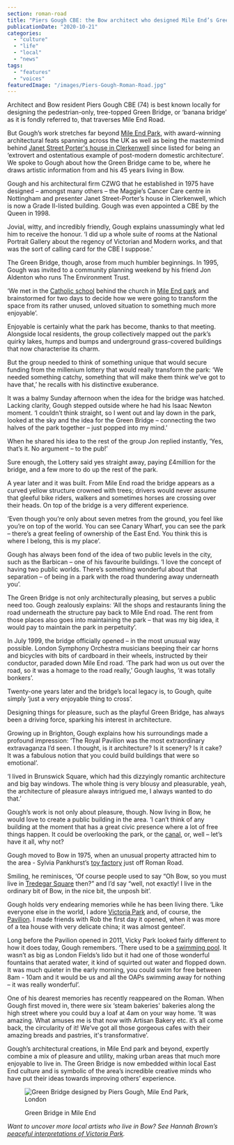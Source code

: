```yaml
---
section: roman-road
title: "Piers Gough CBE: the Bow architect who designed Mile End’s Green Bridge"
publicationDate: "2020-10-21"
categories: 
  - "culture"
  - "life"
  - "local"
  - "news"
tags: 
  - "features"
  - "voices"
featuredImage: "/images/Piers-Gough-Roman-Road.jpg"
---
```


Architect and Bow resident Piers Gough CBE (74) is best known locally for designing the pedestrian-only, tree-topped Green Bridge, or ‘banana bridge’ as it is fondly referred to, that traverses Mile End Road. 

But Gough’s work stretches far beyond [Mile End Park](https://romanroadlondon.com/mile-end-park-history/), with award-winning architectural feats spanning across the UK as well as being the mastermind behind [Janet Street Porter's house in Clerkenwell](https://www.architectsjournal.co.uk/news/piers-goughs-extrovert-and-ostentatious-home-for-janet-street-porter-listed) since listed for being an ‘extrovert and ostentatious example of post-modern domestic architecture’. We spoke to Gough about how the Green Bridge came to be, where he draws artistic information from and his 45 years living in Bow.

Gough and his architectural firm CZWG that he established in 1975 have designed – amongst many others – the Maggie’s Cancer Care centre in Nottingham and presenter Janet Street-Porter’s house in Clerkenwell, which is now a Grade II-listed building. Gough was even appointed a CBE by the Queen in 1998.

Jovial, witty, and incredibly friendly, Gough explains unassumingly what led him to receive the honour. ‘I did up a whole suite of rooms at the National Portrait Gallery about the regency of Victorian and Modern works, and that was the sort of calling card for the CBE I suppose.’ 

The Green Bridge, though, arose from much humbler beginnings. In 1995, Gough was invited to a community planning weekend by his friend Jon Aldenton who runs The Environment Trust. 

‘We met in the [Catholic school](https://romanroadlondon.com/guardian-angels-school-closure-petition/) behind the church in [Mile End park](https://romanroadlondon.com/mile-end-park-history/) and brainstormed for two days to decide how we were going to transform the space from its rather unused, unloved situation to something much more enjoyable’.  

Enjoyable is certainly what the park has become, thanks to that meeting. Alongside local residents, the group collectively mapped out the park’s quirky lakes, humps and bumps and underground grass-covered buildings that now characterise its charm. 

But the group needed to think of something unique that would secure funding from the millenium lottery that would really transform the park: ‘We needed something catchy, something that will make them think we’ve got to have that,’ he recalls with his distinctive exuberance.

It was a balmy Sunday afternoon when the idea for the bridge was hatched. Lacking clarity, Gough stepped outside where he had his Isaac Newton moment. ‘I couldn’t think straight, so I went out and lay down in the park, looked at the sky and the idea for the Green Bridge – connecting the two halves of the park together – just popped into my mind.’

When he shared his idea to the rest of the group Jon replied instantly, ‘Yes, that’s it. No argument – to the pub!’

Sure enough, the Lottery said yes straight away, paying £4million for the bridge, and a few more to do up the rest of the park. 

A year later and it was built. From Mile End road the bridge appears as a curved yellow structure crowned with trees; drivers would never assume that gleeful bike riders, walkers and sometimes horses are crossing over their heads. On top of the bridge is a very different experience. 

‘Even though you’re only about seven metres from the ground, you feel like you’re on top of the world. You can see Canary Wharf, you can see the park – there’s a great feeling of ownership of the East End. You think this is where I belong, this is my place’. 

Gough has always been fond of the idea of two public levels in the city, such as the Barbican – one of his favourite buildings. ‘I love the concept of having two public worlds. There’s something wonderful about that separation – of being in a park with the road thundering away underneath you’.

The Green Bridge is not only architecturally pleasing, but serves a public need too. Gough zealously explains: ‘All the shops and restaurants lining the road underneath the structure pay back to Mile End road. The rent from those places also goes into maintaining the park – that was my big idea, it would pay to maintain the park in perpetuity’. 

In July 1999, the bridge officially opened – in the most unusual way possible. London Symphony Orchestra musicians beeping their car horns and bicycles with bits of cardboard in their wheels, instructed by their conductor, paraded down Mile End road. ‘The park had won us out over the road, so it was a homage to the road really,’ Gough laughs, ‘it was totally bonkers’.

Twenty-one years later and the bridge’s local legacy is, to Gough, quite simply ‘just a very enjoyable thing to cross’.

Designing things for pleasure, such as the playful Green Bridge, has always been a driving force, sparking his interest in architecture.

Growing up in Brighton, Gough explains how his surroundings made a profound impression: ‘The Royal Pavilion was the most extraordinary extravaganza I’d seen. I thought, is it architecture? Is it scenery? Is it cake? It was a fabulous notion that you could build buildings that were so emotional’. 

‘I lived in Brunswick Square, which had this dizzyingly romantic architecture and big bay windows. The whole thing is very blousy and pleasurable, yeah, the architecture of pleasure always intrigued me, I always wanted to do that.’

Gough’s work is not only about pleasure, though. Now living in Bow, he would love to create a public building in the area. ‘I can’t think of any building at the moment that has a great civic presence where a lot of free things happen. It could be overlooking the park, or the [canal](https://romanroadlondon.com/regents-canal-what-to-see-do-guide/), or, well – let’s have it all, why not?

Gough moved to Bow in 1975, when an unusual property attracted him to the area - Sylvia Pankhurst’s [toy factory](https://romanroadlondon.com/sylvia-pankhursts-east-london-toy-factory/) just off Roman Road.

Smiling, he reminisces, ‘Of course people used to say “Oh Bow, so you must live in [Tredegar Square](https://romanroadlondon.com/history-tredegar-square-mile-end/) then?” and I’d say “well, not exactly! I live in the ordinary bit of Bow, in the nice bit, the unposh bit’. 

Gough holds very endearing memories while he has been living there. ‘Like everyone else in the world, I adore [Victoria Park](https://romanroadlondon.com/victoria-park-east-london-bow/) and, of course, the [Pavilion](https://romanroadlondon.com/pavilion-victoria-park-cafe-a-sri-lankan-story/). I made friends with Rob the first day it opened, when it was more of a tea house with very delicate china; it was almost genteel’. 

Long before the Pavilion opened in 2011, Vicky Park looked fairly different to how it does today, Gough remembers. ‘There used to be a [swimming pool](https://romanroadlondon.com/victoria-park-bathing-lakes-and-lido/). It wasn’t as big as London Fields’s lido but it had one of those wonderful fountains that aerated water, it kind of squirted out water and flopped down. It was much quieter in the early morning, you could swim for free between 8am - 10am and it would be us and all the OAPs swimming away for nothing – it was really wonderful’. 

One of his dearest memories has recently reappeared on the Roman. When Gough first moved in, there were six ‘steam bakeries' bakeries along the high street where you could buy a loaf at 4am on your way home. ‘It was amazing. What amuses me is that now with Artisan Bakery etc. it’s all come back, the circularity of it! We’ve got all those gorgeous cafes with their amazing breads and pastries, it's transformative’. 

Gough’s architectural creations, in Mile End park and beyond, expertly combine a mix of pleasure and utility, making urban areas that much more enjoyable to live in. The Green Bridge is now embedded within local East End culture and is symbolic of the area’s incredible creative minds who have put their ideas towards improving others’ experience.

<figure>

![Green Bridge designed by Piers Gough, Mile End Park, London](/images/Mile-End-Park-Green-Bridge-1-1024x683.jpg)

<figcaption>

Green Bridge in Mile End

</figcaption>

</figure>

_Want to uncover more local artists who live in Bow? See Hannah Brown’s_ [_peaceful interpretations of Victoria Park_](https://romanroadlondon.com/hannah-brown-artist-victoria-park-river-lea/)_._
